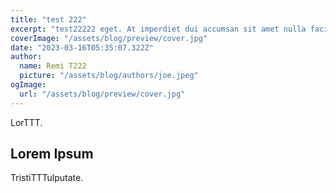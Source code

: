 ```yaml
---
title: "test 222"
excerpt: "test22222 eget. At imperdiet dui accumsan sit amet nulla facilities morbi tempus."
coverImage: "/assets/blog/preview/cover.jpg"
date: "2023-03-16T05:35:07.322Z"
author:
  name: Remi T222
  picture: "/assets/blog/authors/joe.jpeg"
ogImage:
  url: "/assets/blog/preview/cover.jpg"
---
```


LorTTT.

## Lorem Ipsum

TristiTTTulputate.
